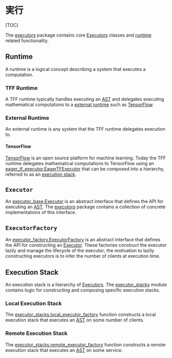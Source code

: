 # 実行

[TOC]

The [executors](https://github.com/tensorflow/federated/blob/main/tensorflow_federated/python/core/impl/executors) package contains core [Executors](#executor) classes and [runtime](#runtime) related functionality.

## Runtime

A runtime is a logical concept describing a system that executes a computation.

### TFF Runtime

A TFF runtime typically handles executing an [AST](compilation.md#ast) and delegates executing mathematical computations to a [external runtime](#external-runtime) such as [TensorFlow](#tensorflow).

### External Runtime

An external runtime is any system that the TFF runtime delegates execution to.

#### TensorFlow

[TensorFlow](https://www.tensorflow.org/) is an open source platform for machine learning. Today the TFF runtime delegates mathematical computations to TensorFlow using an [eager_tf_executor.EagerTFExecutor](https://github.com/tensorflow/federated/blob/main/tensorflow_federated/python/core/impl/executors/eager_tf_executor.py) that can be composed into a hierarchy, referred to as an [execution stack](#execution-stack).

## `Executor`

An [executor_base.Executor](https://github.com/tensorflow/federated/blob/main/tensorflow_federated/python/core/impl/executors/executor_base.py) is an abstract interface that defines the API for executing an [AST](compilation.md#ast). The [executors](https://github.com/tensorflow/federated/blob/main/tensorflow_federated/python/core/impl/executors) package contains a collection of concrete implementations of this interface.

## `ExecutorFactory`

An [executor_factory.ExecutorFactory](https://github.com/tensorflow/federated/blob/main/tensorflow_federated/python/core/impl/executors/executor_factory.py) is an abstract interface that defines the API for constructing an [Executor](#executor). These factories construct the executor lazily and manage the lifecycle of the executor; the motivation to lazily constructing executors is to infer the number of clients at execution time.

## Execution Stack

An execution stack is a hierarchy of [Executors](#executor). The [executor_stacks](https://github.com/tensorflow/federated/blob/main/tensorflow_federated/python/core/impl/executors/executor_stacks.py) module contains logic for constructing and composing specific execution stacks.

### Local Execution Stack

The [executor_stacks.local_executor_factory](https://github.com/tensorflow/federated/blob/main/tensorflow_federated/python/core/impl/executors/executor_stacks.py) function constructs a local execution stack that executes an [AST](compilation.md#ast) on some number of clients.

### Remote Execution Stack

The [executor_stacks.remote_executor_factory](https://github.com/tensorflow/federated/blob/main/tensorflow_federated/python/core/impl/executors/executor_stacks.py) function constructs a remote execution stack that executes an [AST](compilation.md#ast) on some service.
